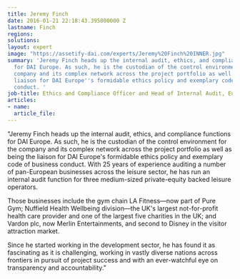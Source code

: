 ```yaml
---
title: Jeremy Finch
date: 2016-01-21 22:18:43.395000000 Z
lastname: Finch
regions: 
solutions: 
layout: expert
image: "https://assetify-dai.com/experts/Jeremy%20Finch%20INNER.jpg"
summary: 'Jeremy Finch heads up the internal audit, ethics, and compliance functions
  for DAI Europe. As such, he is the custodian of the control environment for the
  company and its complex network across the project portfolio as well as being the
  liaison for DAI Europe''s formidable ethics policy and exemplary code of business
  conduct. '
job-title: Ethics and Compliance Officer and Head of Internal Audit, Europe
articles:
- name: 
  article_file: 
---
```


"Jeremy Finch heads up the internal audit, ethics, and compliance functions for DAI Europe. As such, he is the custodian of the control environment for the company and its complex network across the project portfolio as well as being the liaison for DAI Europe's formidable ethics policy and exemplary code of business conduct. With 25 years of experience auditing a number of pan-European businesses across the leisure sector, he has run an internal audit function for three medium-sized private-equity backed leisure operators.

Those businesses include the gym chain LA Fitness—now part of Pure Gym; Nuffield Health Wellbeing division—the UK's largest not-for-profit health care provider and one of the largest five charities in the UK; and Vardon plc, now Merlin Entertainments, and second to Disney in the visitor attraction market.

Since he started working in the development sector, he has found it as fascinating as it is challenging, working in vastly diverse nations across frontiers in pursuit of project success and with an ever-watchful eye on transparency and accountability."
